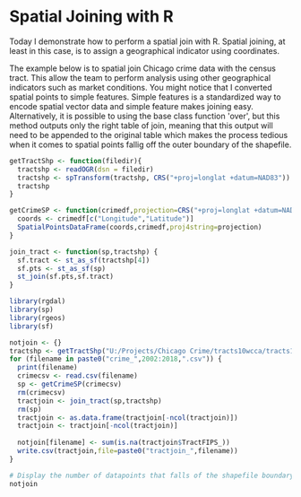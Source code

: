 # Spatial Joining with R

Today I demonstrate how to perform a spatial join with R. Spatial joining, at least in this case, is to assign a geographical indicator using coordinates.

The example below is to spatial join Chicago crime data with the census tract. This allow the team to perform analysis using other geographical indicators such as market conditions.
You might notice that I converted spatial points to simple features. Simple features is a standardized way to encode spatial vector data and simple feature makes joining easy.
Alternatively, it is possible to using the base class function 'over', but this method outputs only the right table of join, meaning that this output will need to be appended to the original table which makes the process tedious when it comes to spatial points fallig off the outer boundary of the shapefile.
``` R
getTractShp <- function(filedir){
  tractshp <- readOGR(dsn = filedir)
  tractshp <- spTransform(tractshp, CRS("+proj=longlat +datum=NAD83"))
  tractshp
}

getCrimeSP <- function(crimedf,projection=CRS("+proj=longlat +datum=NAD83")) {
  coords <- crimedf[c("Longitude","Latitude")]
  SpatialPointsDataFrame(coords,crimedf,proj4string=projection)
}

join_tract <- function(sp,tractshp) {
  sf.tract <- st_as_sf(tractshp[4])
  sf.pts <- st_as_sf(sp)
  st_join(sf.pts,sf.tract)
}

library(rgdal)
library(sp)
library(rgeos)
library(sf)

notjoin <- {}
tractshp <- getTractShp("U:/Projects/Chicago Crime/tracts10wcca/tracts10wcca.shp")
for (filename in paste0("crime_",2002:2018,".csv")) {
  print(filename)
  crimecsv <- read.csv(filename)
  sp <- getCrimeSP(crimecsv)
  rm(crimecsv)
  tractjoin <- join_tract(sp,tractshp)
  rm(sp)
  tractjoin <- as.data.frame(tractjoin[-ncol(tractjoin)])
  tractjoin <- tractjoin[-ncol(tractjoin)]
  
  notjoin[filename] <- sum(is.na(tractjoin$TractFIPS_))
  write.csv(tractjoin,file=paste0("tractjoin_",filename))
}

# Display the number of datapoints that falls of the shapefile boundary.
notjoin
```
